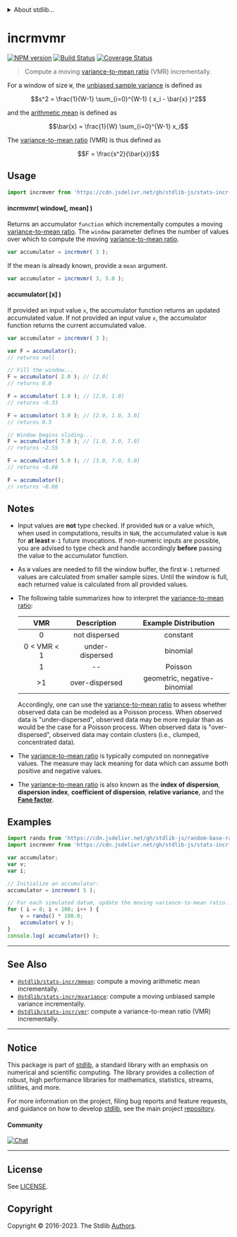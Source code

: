 <!--

@license Apache-2.0

Copyright (c) 2018 The Stdlib Authors.

Licensed under the Apache License, Version 2.0 (the "License");
you may not use this file except in compliance with the License.
You may obtain a copy of the License at

   http://www.apache.org/licenses/LICENSE-2.0

Unless required by applicable law or agreed to in writing, software
distributed under the License is distributed on an "AS IS" BASIS,
WITHOUT WARRANTIES OR CONDITIONS OF ANY KIND, either express or implied.
See the License for the specific language governing permissions and
limitations under the License.

-->


<details>
  <summary>
    About stdlib...
  </summary>
  <p>We believe in a future in which the web is a preferred environment for numerical computation. To help realize this future, we've built stdlib. stdlib is a standard library, with an emphasis on numerical and scientific computation, written in JavaScript (and C) for execution in browsers and in Node.js.</p>
  <p>The library is fully decomposable, being architected in such a way that you can swap out and mix and match APIs and functionality to cater to your exact preferences and use cases.</p>
  <p>When you use stdlib, you can be absolutely certain that you are using the most thorough, rigorous, well-written, studied, documented, tested, measured, and high-quality code out there.</p>
  <p>To join us in bringing numerical computing to the web, get started by checking us out on <a href="https://github.com/stdlib-js/stdlib">GitHub</a>, and please consider <a href="https://opencollective.com/stdlib">financially supporting stdlib</a>. We greatly appreciate your continued support!</p>
</details>

# incrmvmr

[![NPM version][npm-image]][npm-url] [![Build Status][test-image]][test-url] [![Coverage Status][coverage-image]][coverage-url] <!-- [![dependencies][dependencies-image]][dependencies-url] -->

> Compute a moving [variance-to-mean ratio][variance-to-mean-ratio] (VMR) incrementally.

<section class="intro">

For a window of size `W`, the [unbiased sample variance][sample-variance] is defined as

<!-- <equation class="equation" label="eq:unbiased_sample_variance" align="center" raw="s^2 = \frac{1}{W-1} \sum_{i=0}^{W-1} ( x_i - \bar{x} )^2" alt="Equation for the unbiased sample variance."> -->

```math
s^2 = \frac{1}{W-1} \sum_{i=0}^{W-1} ( x_i - \bar{x} )^2
```

<!-- <div class="equation" align="center" data-raw-text="s^2 = \frac{1}{W-1} \sum_{i=0}^{W-1} ( x_i - \bar{x} )^2" data-equation="eq:unbiased_sample_variance">
    <img src="https://cdn.jsdelivr.net/gh/stdlib-js/stdlib@b331e5634fe726ff0e16e87814ac3f85d8164d31/lib/node_modules/@stdlib/stats/incr/mvmr/docs/img/equation_unbiased_sample_variance.svg" alt="Equation for the unbiased sample variance.">
    <br>
</div> -->

<!-- </equation> -->

and the [arithmetic mean][arithmetic-mean] is defined as

<!-- <equation class="equation" label="eq:arithmetic_mean" align="center" raw="\bar{x} = \frac{1}{W} \sum_{i=0}^{W-1} x_i" alt="Equation for the arithmetic mean."> -->

```math
\bar{x} = \frac{1}{W} \sum_{i=0}^{W-1} x_i
```

<!-- <div class="equation" align="center" data-raw-text="\bar{x} = \frac{1}{W} \sum_{i=0}^{W-1} x_i" data-equation="eq:arithmetic_mean">
    <img src="https://cdn.jsdelivr.net/gh/stdlib-js/stdlib@164b8f1010c4535340eed9ad0b2af32c4a19863c/lib/node_modules/@stdlib/stats/incr/mvmr/docs/img/equation_arithmetic_mean.svg" alt="Equation for the arithmetic mean.">
    <br>
</div> -->

<!-- </equation> -->

The [variance-to-mean ratio][variance-to-mean-ratio] (VMR) is thus defined as

<!-- <equation class="equation" label="eq:variance_to_mean_ratio" align="center" raw="F = \frac{s^2}{\bar{x}}" alt="Equation for the variance-to-mean ratio (VMR)."> -->

```math
F = \frac{s^2}{\bar{x}}
```

<!-- <div class="equation" align="center" data-raw-text="F = \frac{s^2}{\bar{x}}" data-equation="eq:variance_to_mean_ratio">
    <img src="https://cdn.jsdelivr.net/gh/stdlib-js/stdlib@b331e5634fe726ff0e16e87814ac3f85d8164d31/lib/node_modules/@stdlib/stats/incr/mvmr/docs/img/equation_variance_to_mean_ratio.svg" alt="Equation for the variance-to-mean ratio (VMR).">
    <br>
</div> -->

<!-- </equation> -->

</section>

<!-- /.intro -->



<section class="usage">

## Usage

```javascript
import incrmvmr from 'https://cdn.jsdelivr.net/gh/stdlib-js/stats-incr-mvmr@deno/mod.js';
```

#### incrmvmr( window\[, mean] )

Returns an accumulator `function` which incrementally computes a moving [variance-to-mean ratio][variance-to-mean-ratio]. The `window` parameter defines the number of values over which to compute the moving [variance-to-mean ratio][variance-to-mean-ratio].

```javascript
var accumulator = incrmvmr( 3 );
```

If the mean is already known, provide a `mean` argument.

```javascript
var accumulator = incrmvmr( 3, 5.0 );
```

#### accumulator( \[x] )

If provided an input value `x`, the accumulator function returns an updated accumulated value. If not provided an input value `x`, the accumulator function returns the current accumulated value.

```javascript
var accumulator = incrmvmr( 3 );

var F = accumulator();
// returns null

// Fill the window...
F = accumulator( 2.0 ); // [2.0]
// returns 0.0

F = accumulator( 1.0 ); // [2.0, 1.0]
// returns ~0.33

F = accumulator( 3.0 ); // [2.0, 1.0, 3.0]
// returns 0.5

// Window begins sliding...
F = accumulator( 7.0 ); // [1.0, 3.0, 7.0]
// returns ~2.55

F = accumulator( 5.0 ); // [3.0, 7.0, 5.0]
// returns ~0.80

F = accumulator();
// returns ~0.80
```

</section>

<!-- /.usage -->

<section class="notes">

## Notes

-   Input values are **not** type checked. If provided `NaN` or a value which, when used in computations, results in `NaN`, the accumulated value is `NaN` for **at least** `W-1` future invocations. If non-numeric inputs are possible, you are advised to type check and handle accordingly **before** passing the value to the accumulator function.

-   As `W` values are needed to fill the window buffer, the first `W-1` returned values are calculated from smaller sample sizes. Until the window is full, each returned value is calculated from all provided values.

-   The following table summarizes how to interpret the [variance-to-mean ratio][variance-to-mean-ratio]:

    |        VMR        |   Description   |     Example Distribution     |
    | :---------------: | :-------------: | :--------------------------: |
    |         0         |  not dispersed  |           constant           |
    | 0 &lt; VMR &lt; 1 | under-dispersed |           binomial           |
    |         1         |        --       |            Poisson           |
    |         >1        |  over-dispersed | geometric, negative-binomial |

    Accordingly, one can use the [variance-to-mean ratio][variance-to-mean-ratio] to assess whether observed data can be modeled as a Poisson process. When observed data is "under-dispersed", observed data may be more regular than as would be the case for a Poisson process. When observed data is "over-dispersed", observed data may contain clusters (i.e., clumped, concentrated data).

-   The [variance-to-mean ratio][variance-to-mean-ratio] is typically computed on nonnegative values. The measure may lack meaning for data which can assume both positive and negative values.

-   The [variance-to-mean ratio][variance-to-mean-ratio] is also known as the **index of dispersion**, **dispersion index**, **coefficient of dispersion**, **relative variance**, and the [**Fano factor**][fano-factor].

</section>

<!-- /.notes -->

<section class="examples">

## Examples

<!-- eslint no-undef: "error" -->

```javascript
import randu from 'https://cdn.jsdelivr.net/gh/stdlib-js/random-base-randu@deno/mod.js';
import incrmvmr from 'https://cdn.jsdelivr.net/gh/stdlib-js/stats-incr-mvmr@deno/mod.js';

var accumulator;
var v;
var i;

// Initialize an accumulator:
accumulator = incrmvmr( 5 );

// For each simulated datum, update the moving variance-to-mean ratio...
for ( i = 0; i < 100; i++ ) {
    v = randu() * 100.0;
    accumulator( v );
}
console.log( accumulator() );
```

</section>

<!-- /.examples -->

<!-- Section for related `stdlib` packages. Do not manually edit this section, as it is automatically populated. -->

<section class="related">

* * *

## See Also

-   <span class="package-name">[`@stdlib/stats-incr/mmean`][@stdlib/stats/incr/mmean]</span><span class="delimiter">: </span><span class="description">compute a moving arithmetic mean incrementally.</span>
-   <span class="package-name">[`@stdlib/stats-incr/mvariance`][@stdlib/stats/incr/mvariance]</span><span class="delimiter">: </span><span class="description">compute a moving unbiased sample variance incrementally.</span>
-   <span class="package-name">[`@stdlib/stats-incr/vmr`][@stdlib/stats/incr/vmr]</span><span class="delimiter">: </span><span class="description">compute a variance-to-mean ratio (VMR) incrementally.</span>

</section>

<!-- /.related -->

<!-- Section for all links. Make sure to keep an empty line after the `section` element and another before the `/section` close. -->


<section class="main-repo" >

* * *

## Notice

This package is part of [stdlib][stdlib], a standard library with an emphasis on numerical and scientific computing. The library provides a collection of robust, high performance libraries for mathematics, statistics, streams, utilities, and more.

For more information on the project, filing bug reports and feature requests, and guidance on how to develop [stdlib][stdlib], see the main project [repository][stdlib].

#### Community

[![Chat][chat-image]][chat-url]

---

## License

See [LICENSE][stdlib-license].


## Copyright

Copyright &copy; 2016-2023. The Stdlib [Authors][stdlib-authors].

</section>

<!-- /.stdlib -->

<!-- Section for all links. Make sure to keep an empty line after the `section` element and another before the `/section` close. -->

<section class="links">

[npm-image]: http://img.shields.io/npm/v/@stdlib/stats-incr-mvmr.svg
[npm-url]: https://npmjs.org/package/@stdlib/stats-incr-mvmr

[test-image]: https://github.com/stdlib-js/stats-incr-mvmr/actions/workflows/test.yml/badge.svg?branch=v0.1.0
[test-url]: https://github.com/stdlib-js/stats-incr-mvmr/actions/workflows/test.yml?query=branch:v0.1.0

[coverage-image]: https://img.shields.io/codecov/c/github/stdlib-js/stats-incr-mvmr/main.svg
[coverage-url]: https://codecov.io/github/stdlib-js/stats-incr-mvmr?branch=main

<!--

[dependencies-image]: https://img.shields.io/david/stdlib-js/stats-incr-mvmr.svg
[dependencies-url]: https://david-dm.org/stdlib-js/stats-incr-mvmr/main

-->

[chat-image]: https://img.shields.io/gitter/room/stdlib-js/stdlib.svg
[chat-url]: https://app.gitter.im/#/room/#stdlib-js_stdlib:gitter.im

[stdlib]: https://github.com/stdlib-js/stdlib

[stdlib-authors]: https://github.com/stdlib-js/stdlib/graphs/contributors

[umd]: https://github.com/umdjs/umd
[es-module]: https://developer.mozilla.org/en-US/docs/Web/JavaScript/Guide/Modules

[deno-url]: https://github.com/stdlib-js/stats-incr-mvmr/tree/deno
[umd-url]: https://github.com/stdlib-js/stats-incr-mvmr/tree/umd
[esm-url]: https://github.com/stdlib-js/stats-incr-mvmr/tree/esm
[branches-url]: https://github.com/stdlib-js/stats-incr-mvmr/blob/main/branches.md

[stdlib-license]: https://raw.githubusercontent.com/stdlib-js/stats-incr-mvmr/main/LICENSE

[variance-to-mean-ratio]: https://en.wikipedia.org/wiki/Index_of_dispersion

[arithmetic-mean]: https://en.wikipedia.org/wiki/Arithmetic_mean

[sample-variance]: https://en.wikipedia.org/wiki/Variance

[fano-factor]: https://en.wikipedia.org/wiki/Fano_factor

<!-- <related-links> -->

[@stdlib/stats/incr/mmean]: https://github.com/stdlib-js/stats-incr-mmean/tree/deno

[@stdlib/stats/incr/mvariance]: https://github.com/stdlib-js/stats-incr-mvariance/tree/deno

[@stdlib/stats/incr/vmr]: https://github.com/stdlib-js/stats-incr-vmr/tree/deno

<!-- </related-links> -->

</section>

<!-- /.links -->
